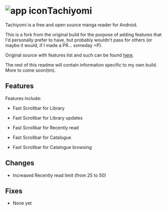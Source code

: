 # ![app icon](./.github/readme-images/app-icon.png)Tachiyomi

Tachiyomi is a free and open source manga reader for Android.

This is a fork from the original build for the purpose of adding features that I'd personally prefer to have, but probably wouldn't pass for others (or maybe it would, if I made a PR... someday =P).

Original source with features list and such can be found [here](https://github.com/inorichi/tachiyomi/releases).

The rest of this readme will contain information specific to my own build. More to come soon(tm).

## Features

Features include:

-   Fast Scrollbar for Library

-   Fast Scrollbar for Library updates

-   Fast Scrollbar for Recently read

-   Fast Scrollbar for Catalogue

-   Fast Scrollbar for Catalogue browsing

## Changes

-   Increased Recently read limit (from 25 to 50)

## Fixes

-   None yet
